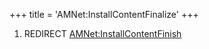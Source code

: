 +++
title = 'AMNet:InstallContentFinalize'
+++

1.  REDIRECT
    [AMNet:InstallContentFinish](AMNet:InstallContentFinish "wikilink")